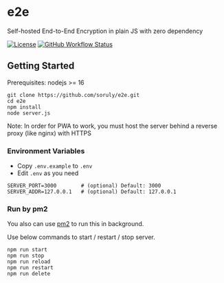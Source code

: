# e2e

Self-hosted End-to-End Encryption in plain JS with zero dependency

[![License](https://img.shields.io/github/license/soruly/e2e.svg?style=flat-square)](https://github.com/soruly/e2e/blob/master/LICENSE)
[![GitHub Workflow Status](https://img.shields.io/github/workflow/status/soruly/e2e/Node.js%20Lint?style=flat-square)](https://github.com/soruly/e2e/actions)

## Getting Started

Prerequisites: nodejs >= 16

```
git clone https://github.com/soruly/e2e.git
cd e2e
npm install
node server.js
```

Note: In order for PWA to work, you must host the server behind a reverse proxy (like nginx) with HTTPS

### Environment Variables

- Copy `.env.example` to `.env`
- Edit `.env` as you need

```
SERVER_PORT=3000        # (optional) Default: 3000
SERVER_ADDR=127.0.0.1   # (optional) Default: 127.0.0.1
```

### Run by pm2

You also can use [pm2](https://pm2.keymetrics.io/) to run this in background.

Use below commands to start / restart / stop server.

```
npm run start
npm run stop
npm run reload
npm run restart
npm run delete
```
